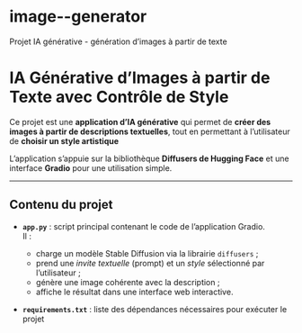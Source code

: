 # image--generator
Projet IA générative - génération d’images à partir de texte

#  IA Générative d’Images à partir de Texte avec Contrôle de Style

Ce projet est une **application d’IA générative** qui permet de **créer des images à partir de descriptions textuelles**, tout en permettant à l’utilisateur de **choisir un style artistique** 

L’application s’appuie sur la bibliothèque **Diffusers de Hugging Face** et une interface **Gradio** pour une utilisation simple.

---

##  Contenu du projet

- **`app.py`** : script principal contenant le code de l’application Gradio.  
  Il :
  - charge un modèle Stable Diffusion via la librairie `diffusers` ;
  - prend une *invite textuelle* (prompt) et un *style* sélectionné par l’utilisateur ;
  - génère une image cohérente avec la description ;
  - affiche le résultat dans une interface web interactive.

- **`requirements.txt`** : liste des dépendances nécessaires pour exécuter le projet 
